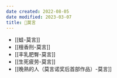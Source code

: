```yaml
---
date created: 2022-08-05
date modified: 2023-03-07
title: 🧑莫言
---
```


- [[蛙-莫言]]
- [[檀香刑-莫言]]
- [[丰乳肥臀-莫言]]
- [[生死疲劳-莫言]]
- [[晚熟的人（莫言诺奖后首部作品）-莫言]]
